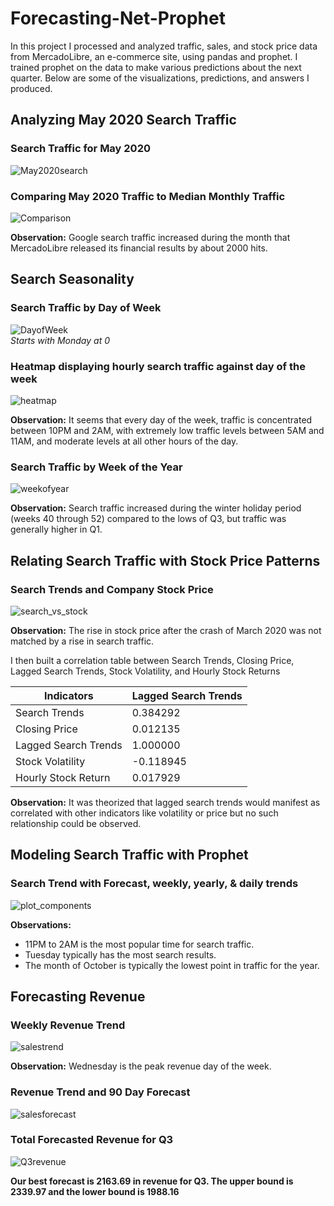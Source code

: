 # Forecasting-Net-Prophet

In this project I processed and analyzed traffic, sales, and stock price data from MercadoLibre, an e-commerce site, using pandas and prophet. I trained prophet on the data to make various predictions about the next quarter. Below are some of the visualizations, predictions, and answers I produced.  

## Analyzing May 2020 Search Traffic

### Search Traffic for May 2020
![May2020search](Instructions/Images/may2020search.png)


### Comparing May 2020 Traffic to Median Monthly Traffic
![Comparison](Instructions/Images/may2020trafficvsmedian.jpg)

**Observation:** Google search traffic increased during the month that MercadoLibre released its financial results by about 2000 hits.

## Search Seasonality

### Search Traffic by Day of Week
![DayofWeek](Instructions/Images/searchbydayofweek.png)  
*Starts with Monday at 0*

### Heatmap displaying hourly search traffic against day of the week
![heatmap](Instructions/Images/searchheatmap.png)

**Observation:** It seems that every day of the week, traffic is concentrated between 10PM and 2AM, with extremely low traffic levels between 5AM and 11AM, and moderate levels at all other hours of the day.

### Search Traffic by Week of the Year
![weekofyear](Instructions/Images/searchbyweekofyear.png)

**Observation:** Search traffic increased during the winter holiday period (weeks 40 through 52) compared to the lows of Q3, but traffic was generally higher in Q1.

## Relating Search Traffic with Stock Price Patterns

### Search Trends and Company Stock Price
![search_vs_stock](Instructions/Images/searchvsprice.png)

**Observation:** The rise in stock price after the crash of March 2020 was not matched by a rise in search traffic. 

I then built a correlation table between Search Trends, Closing Price, Lagged Search Trends, Stock Volatility, and Hourly Stock Returns

| Indicators      | Lagged Search Trends | 
| --------------- | ------------------- |
| Search Trends      |       0.384292  |
| Closing Price       |       0.012135  |
| Lagged Search Trends  |     1.000000  |
| Stock Volatility     |      -0.118945  |
| Hourly Stock Return   |      0.017929 |

**Observation:** It was theorized that lagged search trends would manifest as correlated with other indicators like volatility or price but no such relationship could be observed.

## Modeling Search Traffic with Prophet

### Search Trend with Forecast, weekly, yearly, & daily trends
![plot_components](Instructions/Images/forecastresults.png)

**Observations:**
- 11PM to 2AM is the most popular time for search traffic.
- Tuesday typically has the most search results.
- The month of October is typically the lowest point in traffic for the year.

## Forecasting Revenue

### Weekly Revenue Trend
![salestrend](Instructions/Images/salestrend.png)

**Observation:** Wednesday is the peak revenue day of the week.

### Revenue Trend and 90 Day Forecast
![salesforecast](Instructions/Images/salesforecast.png)

### Total Forecasted Revenue for Q3
![Q3revenue](Instructions/Images/Q3totalsalesforecast.jpg)

**Our best forecast is 2163.69 in revenue for Q3. The upper bound is 2339.97 and the lower bound is 1988.16**